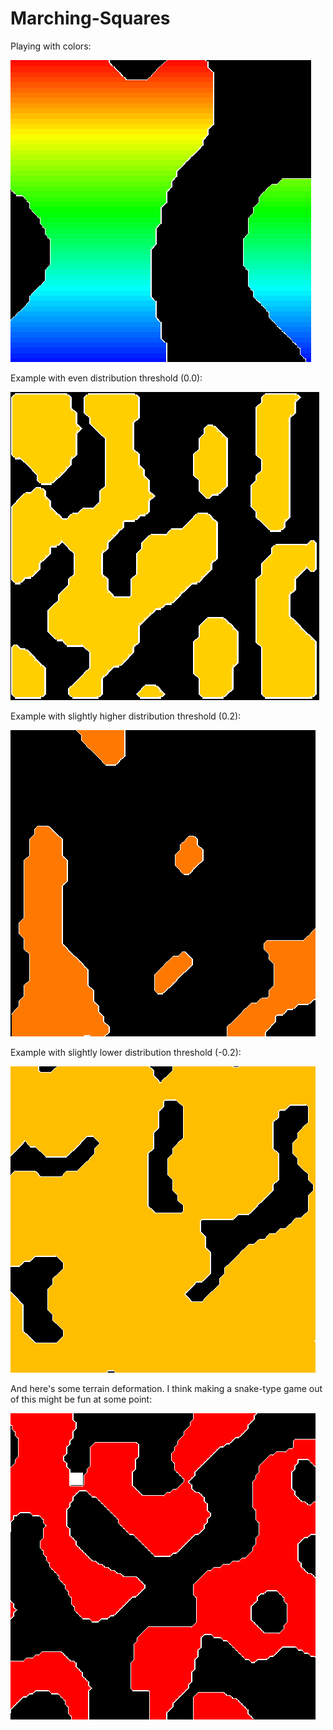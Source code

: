 # Marching-Squares

Playing with colors:

![](example_pretty2.gif)

Example with even distribution threshold (0.0): 

![](example.gif)

Example with slightly higher distribution threshold (0.2):

![](example_thresh_higher.gif)

Example with slightly lower distribution threshold (-0.2):

![](example_thresh_lower.gif)

And here's some terrain deformation. I think making a snake-type game out of this might be fun at some point:

![](example_terrain_deformation.gif)

